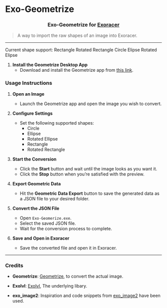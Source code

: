 # Exo-Geometrize
<h3 align="center">
	Exo-Geometrize for <a href="https://exoracer.io/">Exoracer</a>
</h3>

> A way to import the raw shapes of an image into Exoracer.
---

Current shape support:
Rectangle
Rotated Rectangle
Circle
Elipse
Rotated Elipse

1. **Install the Geometrize Desktop App**
   - Download and install the Geometrize app from [this link](https://www.geometrize.co.uk/).

### Usage Instructions

1. **Open an Image**
   - Launch the Geometrize app and open the image you wish to convert.

2. **Configure Settings**
   - Set the following supported shapes:
     - Circle
     - Ellipse
     - Rotated Ellipse
     - Rectangle
     - Rotated Rectangle

3. **Start the Conversion**
   - Click the **Start** button and wait until the image looks as you want it.
   - Click the **Stop** button when you’re satisfied with the preview.

4. **Export Geometric Data**
   - Hit the **Geometric Data Export** button to save the generated data as a JSON file to your desired folder.

5. **Convert the JSON File**
   - Open `Exo-Geomerize.exe`.
   - Select the saved JSON file.
   - Wait for the conversion process to complete.

6. **Save and Open in Exoracer**
   - Save the converted file and open it in Exoracer.


---

### Credits

- **Geometrize**: [Geometrize](https://www.geometrize.co.uk/), to convert the actual image.
- **Exolvl**: [Exolvl](https://github.com/skycloudd/exolvl/), The underlying libary.

- **exo_image2**: Inspiration and code snippets from [exo_image2](https://github.com/skycloudd/exo_image2) have been used.
